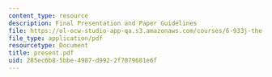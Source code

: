```yaml
---
content_type: resource
description: Final Presentation and Paper Guidelines
file: https://ol-ocw-studio-app-qa.s3.amazonaws.com/courses/6-933j-the-structure-of-engineering-revolutions-fall-2001/285ec6b85bbe4987d9922f7079681e6f_present.pdf
file_type: application/pdf
resourcetype: Document
title: present.pdf
uid: 285ec6b8-5bbe-4987-d992-2f7079681e6f
---
```


